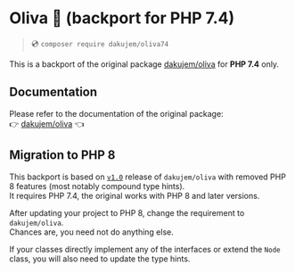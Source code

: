 # Oliva 🌳 (backport for PHP 7.4)

>
> 💿 `composer require dakujem/oliva74`
>

This is a backport of the original package [dakujem/oliva](https://github.com/dakujem/oliva) for **PHP 7.4** only.


## Documentation

Please refer to the documentation of the original package:  
👉 [dakujem/oliva](https://github.com/dakujem/oliva) 👈


## Migration to PHP 8

This backport is based on [`v1.0`](https://github.com/dakujem/oliva/releases/tag/1.0) release of `dakujem/oliva`
with removed PHP 8 features (most notably compound type hints).  
It requires PHP 7.4, the original works with PHP 8 and later versions.

After updating your project to PHP 8, change the requirement to `dakujem/oliva`.  
Chances are, you need not do anything else.

If your classes directly implement any of the interfaces or extend the `Node` class,
you will also need to update the type hints.

